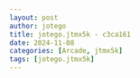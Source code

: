 ```yaml
---
layout: post
author: jotego
title: jotego.jtmx5k - c3ca161
date: 2024-11-08
categories: [Arcade, jtmx5k]
tags: [jotego.jtmx5k]
---
```


